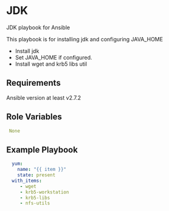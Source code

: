 JDK
=================

JDK playbook for Ansible

This playbook is for installing jdk and configuring JAVA_HOME

- Install jdk
- Set JAVA_HOME if configured.
- Install wget and krb5 libs util

Requirements
------------

Ansible version at least v2.7.2

Role Variables
--------------

```yaml
 None
```

Example Playbook
----------------
```yaml
  yum:
    name: "{{ item }}"
    state: present
  with_items:
     - wget
     - krb5-workstation
     - krb5-libs
     - nfs-utils
```
